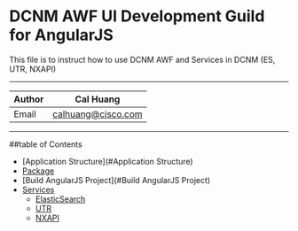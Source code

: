 DCNM AWF UI Development Guild for AngularJS
============================================
This file is to instruct how to use DCNM AWF and Services in DCNM (ES, UTR, NXAPI)
****
|Author|Cal Huang|
|---|---
|Email|calhuang@cisco.com
****
##table of Contents
* [Application Structure](#Application Structure)
* [Package](#Package)
* [Build AngularJS Project](#Build AngularJS Project)
* [Services](#Services)
  * [ElasticSearch](#ElasticSearch)
  * [UTR](#UTR)
  * [NXAPI](#NXAPI)
